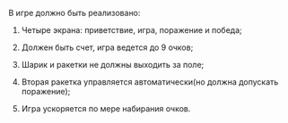 В игре должно быть реализовано:

1. Четыре экрана: приветствие, игра, поражение и победа;

2. Должен быть счет, игра ведется до 9 очков;

3. Шарик и ракетки не должны выходить за поле;

4. Вторая ракетка управляется автоматически(но должна допускать поражение);

5. Игра ускоряется по мере набирания очков.